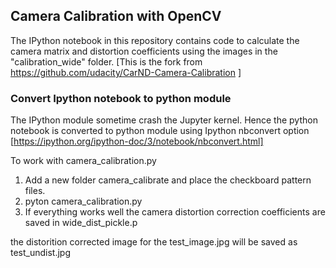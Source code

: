 ## Camera Calibration with OpenCV

The IPython notebook in this repository contains code to calculate the camera matrix and distortion coefficients using the images in the "calibration_wide" folder. [This is the fork from https://github.com/udacity/CarND-Camera-Calibration ]

### Convert Ipython notebook to python module
The IPython module sometime crash the Jupyter kernel. Hence the python notebook is converted to python module using Ipython nbconvert option [https://ipython.org/ipython-doc/3/notebook/nbconvert.html]

To work with camera_calibration.py
  1. Add a new folder camera_calibrate and place the checkboard pattern files.
  2. pyton camera_calibration.py
  3. If everything works well the camera distortion correction coefficients are saved in  wide_dist_pickle.p
 
the distorition corrected image for the test_image.jpg will be saved as test_undist.jpg

